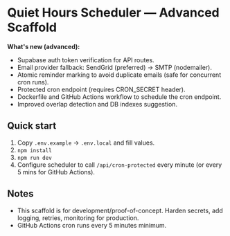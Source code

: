 # Quiet Hours Scheduler — Advanced Scaffold

**What's new (advanced):**
- Supabase auth token verification for API routes.
- Email provider fallback: SendGrid (preferred) -> SMTP (nodemailer).
- Atomic reminder marking to avoid duplicate emails (safe for concurrent cron runs).
- Protected cron endpoint (requires CRON_SECRET header).
- Dockerfile and GitHub Actions workflow to schedule the cron endpoint.
- Improved overlap detection and DB indexes suggestion.

## Quick start
1. Copy `.env.example` -> `.env.local` and fill values.
2. `npm install`
3. `npm run dev`
4. Configure scheduler to call `/api/cron-protected` every minute (or every 5 mins for GitHub Actions).

## Notes
- This scaffold is for development/proof-of-concept. Harden secrets, add logging, retries, monitoring for production.
- GitHub Actions cron runs every 5 minutes minimum.
